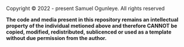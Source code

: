 Copyright © 2022 - present Samuel Ogunleye. All rights reserved

**The code and media present in this repository remains an intellectual property of the individual metioned above and therefore CANNOT be copied, modified, redistributed, sublicenced or used as a template without due permission from the author.**
